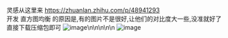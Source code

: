 灵感从这里来 https://zhuanlan.zhihu.com/p/48941293   
开发 直方图均衡 的原因是,有的图片不是很好,让他们的对比度大一些,没准就好了
直接下载压缩包即可
![image](https://user-images.githubusercontent.com/47025714/201457318-60b33308-2718-48bb-a7f6-4dc04105d04f.png)\n\n\n\n\n
![image](https://user-images.githubusercontent.com/47025714/201457141-59a638bf-a730-42b2-9bf9-3132fa477f0d.png)
